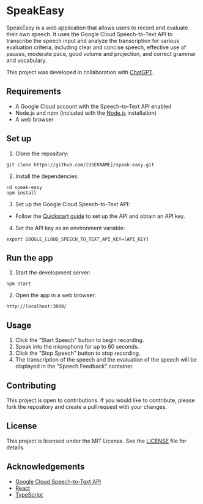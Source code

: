 # SpeakEasy

SpeakEasy is a web application that allows users to record and evaluate their own speech. It uses the Google Cloud Speech-to-Text API to transcribe the speech input and analyze the transcription for various evaluation criteria, including clear and concise speech, effective use of pauses, moderate pace, good volume and projection, and correct grammar and vocabulary.

This project was developed in collaboration with [ChatGPT](https://chat.openai.com/).


## Requirements

- A Google Cloud account with the Speech-to-Text API enabled
- Node.js and npm (included with the [Node.js](https://nodejs.org/) installation)
- A web browser

## Set up

1. Clone the repository:

```
git clone https://github.com/[USERNAME]/speak-easy.git
```


2. Install the dependencies:

```
cd speak-easy
npm install
```


3. Set up the Google Cloud Speech-to-Text API:

- Follow the [Quickstart guide](https://cloud.google.com/speech-to-text/docs/quickstart-client-libraries) to set up the API and obtain an API key.

4. Set the API key as an environment variable:

```
export GOOGLE_CLOUD_SPEECH_TO_TEXT_API_KEY=[API_KEY]
```


## Run the app

1. Start the development server:
```
npm start
```

2. Open the app in a web browser:
```
http://localhost:3000/
```


## Usage

1. Click the "Start Speech" button to begin recording.
2. Speak into the microphone for up to 60 seconds.
3. Click the "Stop Speech" button to stop recording.
4. The transcription of the speech and the evaluation of the speech will be displayed in the "Speech Feedback" container.

## Contributing

This project is open to contributions. If you would like to contribute, please fork the repository and create a pull request with your changes.

## License

This project is licensed under the MIT License. See the [LICENSE](LICENSE) file for details.

## Acknowledgements

- [Google Cloud Speech-to-Text API](https://cloud.google.com/speech-to-text)
- [React](https://reactjs.org/)
- [TypeScript](https://www.typescriptlang.org/)

